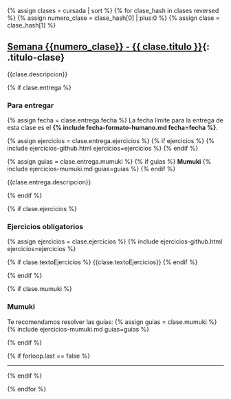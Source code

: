 {% assign clases = cursada | sort %}
{% for clase_hash in clases reversed %}
{% assign numero_clase = clase_hash[0] | plus:0 %}
{% assign clase = clase_hash[1] %}

## [Semana {{numero_clase}} - {{ clase.titulo }}](#clase-{{numero_clase}}){: .titulo-clase}
{{clase.descripcion}}

{% if clase.entrega %}

### Para entregar
{% assign fecha = clase.entrega.fecha %}
La fecha límite para la entrega de esta clase es el <strong>{% include fecha-formato-humano.md fecha=fecha %}</strong>.

{% assign ejercicios = clase.entrega.ejercicios %}
{% if ejercicios %}
{% include ejercicios-github.html ejercicios=ejercicios %}
{% endif %}

{% assign guias = clase.entrega.mumuki %}
{% if guias %}
**Mumuki**
{% include ejercicios-mumuki.md guias=guias %}
{% endif %}

{{clase.entrega.descripcion}}

{% endif %}

{% if clase.ejercicios %}

### Ejercicios obligatorios
{% assign ejercicios = clase.ejercicios %}
{% include ejercicios-github.html ejercicios=ejercicios %}

{% if clase.textoEjercicios %}
{{clase.textoEjercicios}}
{% endif %}

{% endif %}

{% if clase.mumuki %}

### Mumuki

Te recomendamos resolver las guías:
{% assign guias = clase.mumuki %}
{% include ejercicios-mumuki.md guias=guias %}

{% endif %}

{% if forloop.last == false %}
<hr class="titulo-clase">
{% endif %}

{% endfor %}
